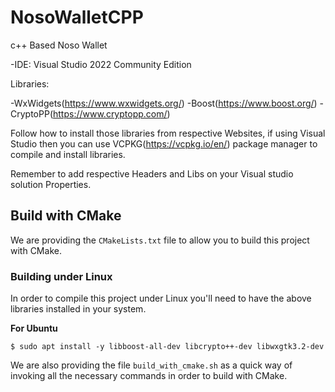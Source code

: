 # NosoWalletCPP

c++ Based Noso Wallet

-IDE: Visual Studio 2022 Community Edition

Libraries:

-WxWidgets(https://www.wxwidgets.org/)
-Boost(https://www.boost.org/)
-CryptoPP(https://www.cryptopp.com/)

Follow how to install those libraries from respective Websites, if using Visual Studio then you can use VCPKG(https://vcpkg.io/en/) package manager to compile and install libraries.

Remember to add respective Headers and Libs on your Visual studio solution Properties.

## Build with CMake

We are providing the `CMakeLists.txt` file to allow you to build this project with CMake.

### Building under Linux

In order to compile this project under Linux you'll need to have the above libraries installed in your system.

**For Ubuntu**

```console
$ sudo apt install -y libboost-all-dev libcrypto++-dev libwxgtk3.2-dev
```

We are also providing the file `build_with_cmake.sh` as a quick way of invoking all the necessary commands in order to build with CMake.
